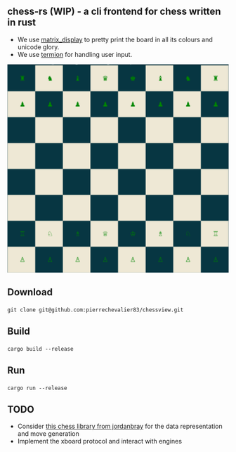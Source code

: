 chess-rs (WIP) - a cli frontend for chess written in rust
---------------------------------------------------------
- We use [matrix_display](https://github.com/pierrechevalier83/matrix_display) to pretty print the board in all its colours and unicode glory.
- We use [termion](https://github.com/ticki/termion) for handling user input.

![alt tag](https://github.com/pierrechevalier83/matrix_display/blob/master/screenshots/chess.png)

Download
--------
`git clone git@github.com:pierrechevalier83/chessview.git`

Build
-----
`cargo build --release`

Run
---
`cargo run --release`

TODO
----
- Consider [this chess library from jordanbray](https://github.com/jordanbray/chess) for the data representation and move generation
- Implement the xboard protocol and interact with engines

